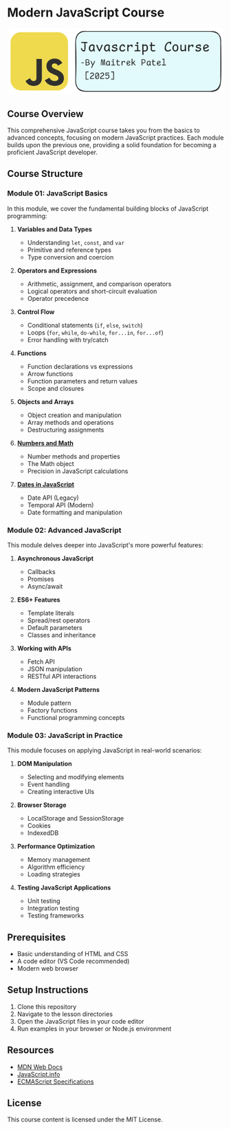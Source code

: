 # Modern JavaScript Course

![JavaScript Course Header](/image.png)

## Course Overview

This comprehensive JavaScript course takes you from the basics to advanced concepts, focusing on modern JavaScript practices. Each module builds upon the previous one, providing a solid foundation for becoming a proficient JavaScript developer.

## Course Structure

### Module 01: JavaScript Basics

In this module, we cover the fundamental building blocks of JavaScript programming:

1. **Variables and Data Types**
   - Understanding `let`, `const`, and `var`
   - Primitive and reference types
   - Type conversion and coercion

2. **Operators and Expressions**
   - Arithmetic, assignment, and comparison operators
   - Logical operators and short-circuit evaluation
   - Operator precedence

3. **Control Flow**
   - Conditional statements (`if`, `else`, `switch`)
   - Loops (`for`, `while`, `do-while`, `for...in`, `for...of`)
   - Error handling with try/catch

4. **Functions**
   - Function declarations vs expressions
   - Arrow functions
   - Function parameters and return values
   - Scope and closures

5. **Objects and Arrays**
   - Object creation and manipulation
   - Array methods and operations
   - Destructuring assignments

6. **[Numbers and Math](01_Basics/06_Nums_and_Math.js)**
   - Number methods and properties
   - The Math object
   - Precision in JavaScript calculations

7. **[Dates in JavaScript](01_Basics/07_Dates.md)**
   - Date API (Legacy)
   - Temporal API (Modern)
   - Date formatting and manipulation

### Module 02: Advanced JavaScript

This module delves deeper into JavaScript's more powerful features:

1. **Asynchronous JavaScript**
   - Callbacks
   - Promises
   - Async/await

2. **ES6+ Features**
   - Template literals
   - Spread/rest operators
   - Default parameters
   - Classes and inheritance

3. **Working with APIs**
   - Fetch API
   - JSON manipulation
   - RESTful API interactions

4. **Modern JavaScript Patterns**
   - Module pattern
   - Factory functions
   - Functional programming concepts

### Module 03: JavaScript in Practice

This module focuses on applying JavaScript in real-world scenarios:

1. **DOM Manipulation**
   - Selecting and modifying elements
   - Event handling
   - Creating interactive UIs

2. **Browser Storage**
   - LocalStorage and SessionStorage
   - Cookies
   - IndexedDB

3. **Performance Optimization**
   - Memory management
   - Algorithm efficiency
   - Loading strategies

4. **Testing JavaScript Applications**
   - Unit testing
   - Integration testing
   - Testing frameworks

## Prerequisites

- Basic understanding of HTML and CSS
- A code editor (VS Code recommended)
- Modern web browser

## Setup Instructions

1. Clone this repository
2. Navigate to the lesson directories
3. Open the JavaScript files in your code editor
4. Run examples in your browser or Node.js environment

## Resources

- [MDN Web Docs](https://developer.mozilla.org/en-US/docs/Web/JavaScript)
- [JavaScript.info](https://javascript.info/)
- [ECMAScript Specifications](https://www.ecma-international.org/publications-and-standards/standards/ecma-262/)

## License

This course content is licensed under the MIT License.
